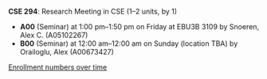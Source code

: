 **CSE 294**: Research Meeting in CSE (1–2 units, by 1)

- **A00** (Seminar) at 1:00 pm–1:50 pm on Friday at EBU3B 3109 by Snoeren, Alex C. (A05102267)
- **B00** (Seminar) at 12:00 am–12:00 am on Sunday (location TBA) by Orailoglu, Alex (A00673427)

[Enrollment numbers over time](./CSE294.tsv)

